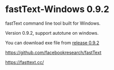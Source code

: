 # fastText-Windows 0.9.2
fastText command line tool built for Windows.

Version 0.9.2, support autotune on windows.

You can download exe file from [release 0.9.2](https://github.com/sigmeta/fastText-Windows/releases/tag/0.9.2)

https://github.com/facebookresearch/fastText

https://fasttext.cc/
